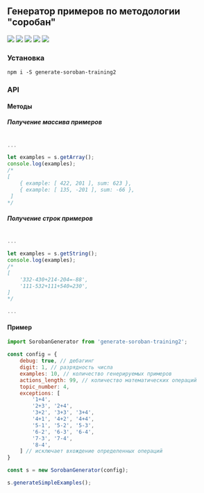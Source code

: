 ## Генератор примеров по методологии "соробан"

![](https://travis-ci.org/web-west/generate-soroban-training2.svg?branch=master) ![](https://img.shields.io/github/stars/web-west/generate-soroban-training2.svg) ![](https://img.shields.io/github/forks/web-west/generate-soroban-training2.svg) ![](https://img.shields.io/github/tag/web-west/generate-soroban-training2.svg) ![](https://img.shields.io/github/issues/web-west/generate-soroban-training2.svg)

### Установка

`npm i -S generate-soroban-training2`

### API

#### Методы

##### Получение массива примеров
```javascript

...

let examples = s.getArray();
console.log(examples);
/*
[
	{ example: [ 422, 201 ], sum: 623 },
	{ example: [ 135, -201 ], sum: -66 },
 ]
*/
```

##### Получение строк примеров
```javascript

...

let examples = s.getString();
console.log(examples);
/*
[ 
	'332-430+214-204=-88',
	'111-532+111+540=230',
]
*/

...

```

#### Пример

```javascript
import SorobanGenerator from 'generate-soroban-training2';

const config = {
    debug: true, // дебагинг
    digit: 1, // разрядность числа
    examples: 10, // количество генерируемых примеров
    actions_length: 99, // количество математических операций
    topic_number: 4,
    exceptions: [
        '1+4',
        '2+3', '2+4',
        '3+2', '3+3', '3+4',
        '4+1', '4+2', '4+4',
        '5-1', '5-2', '5-3',
        '6-2', '6-3', '6-4',
        '7-3', '7-4',
        '8-4',
    ] // исключает вхождение определенных операций
}

const s = new SorobanGenerator(config);

s.generateSimpleExamples(); 
```
